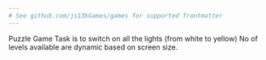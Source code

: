 ```yaml
---
# See github.com/js13kGames/games for supported frontmatter
---
```

Puzzle Game
Task is to switch on all the lights 
(from white to yellow)
No of levels available are dynamic based on screen size.